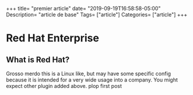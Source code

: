+++
title= "premier article"
date= "2019-09-19T16:58:58-05:00"
Description= "article de base"
Tags= ["article"]
Categories= ["article"]
+++

# Red Hat Enterprise

## What is Red Hat?
Grosso merdo this is a Linux like, but may have some specific config because it is intended for a very wide usage into a company. You might expect other plugin added above.
plop first post